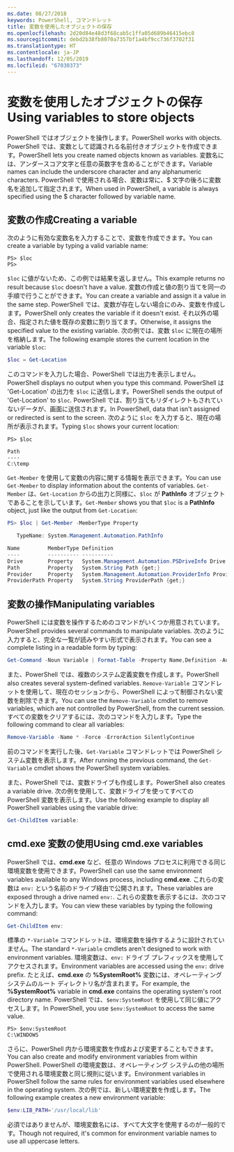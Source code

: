 ```yaml
---
ms.date: 08/27/2018
keywords: PowerShell, コマンドレット
title: 変数を使用したオブジェクトの保存
ms.openlocfilehash: 2d20d84e48d3f68cab5c1ffa05d689b46415ebc8
ms.sourcegitcommit: debd2b38fb8070a7357bf1a4bf9cc736f3702f31
ms.translationtype: HT
ms.contentlocale: ja-JP
ms.lasthandoff: 12/05/2019
ms.locfileid: "67030373"
---
```

# <a name="using-variables-to-store-objects"></a><span data-ttu-id="8e16a-103">変数を使用したオブジェクトの保存</span><span class="sxs-lookup"><span data-stu-id="8e16a-103">Using variables to store objects</span></span>

<span data-ttu-id="8e16a-104">PowerShell ではオブジェクトを操作します。</span><span class="sxs-lookup"><span data-stu-id="8e16a-104">PowerShell works with objects.</span></span> <span data-ttu-id="8e16a-105">PowerShell では、変数として認識される名前付きオブジェクトを作成できます。</span><span class="sxs-lookup"><span data-stu-id="8e16a-105">PowerShell lets you create named objects known as variables.</span></span>
<span data-ttu-id="8e16a-106">変数名には、アンダースコア文字と任意の英数字を含めることができます。</span><span class="sxs-lookup"><span data-stu-id="8e16a-106">Variable names can include the underscore character and any alphanumeric characters.</span></span> <span data-ttu-id="8e16a-107">PowerShell で使用される場合、変数は常に、\$ 文字の後ろに変数名を追加して指定されます。</span><span class="sxs-lookup"><span data-stu-id="8e16a-107">When used in PowerShell, a variable is always specified using the \$ character followed by variable name.</span></span>

## <a name="creating-a-variable"></a><span data-ttu-id="8e16a-108">変数の作成</span><span class="sxs-lookup"><span data-stu-id="8e16a-108">Creating a variable</span></span>

<span data-ttu-id="8e16a-109">次のように有効な変数名を入力することで、変数を作成できます。</span><span class="sxs-lookup"><span data-stu-id="8e16a-109">You can create a variable by typing a valid variable name:</span></span>

```
PS> $loc
PS>
```

<span data-ttu-id="8e16a-110">`$loc` に値がないため、この例では結果を返しません。</span><span class="sxs-lookup"><span data-stu-id="8e16a-110">This example returns no result because `$loc` doesn't have a value.</span></span> <span data-ttu-id="8e16a-111">変数の作成と値の割り当てを同一の手順で行うことができます。</span><span class="sxs-lookup"><span data-stu-id="8e16a-111">You can create a variable and assign it a value in the same step.</span></span> <span data-ttu-id="8e16a-112">PowerShell では、変数が存在しない場合にのみ、変数を作成します。</span><span class="sxs-lookup"><span data-stu-id="8e16a-112">PowerShell only creates the variable if it doesn't exist.</span></span>
<span data-ttu-id="8e16a-113">それ以外の場合、指定された値を既存の変数に割り当てます。</span><span class="sxs-lookup"><span data-stu-id="8e16a-113">Otherwise, it assigns the specified value to the existing variable.</span></span> <span data-ttu-id="8e16a-114">次の例では、変数 `$loc` に現在の場所を格納します。</span><span class="sxs-lookup"><span data-stu-id="8e16a-114">The following example stores the current location in the variable `$loc`:</span></span>

```powershell
$loc = Get-Location
```

<span data-ttu-id="8e16a-115">このコマンドを入力した場合、PowerShell では出力を表示しません。</span><span class="sxs-lookup"><span data-stu-id="8e16a-115">PowerShell displays no output when you type this command.</span></span> <span data-ttu-id="8e16a-116">PowerShell は 'Get-Location' の出力を `$loc` に送信します。</span><span class="sxs-lookup"><span data-stu-id="8e16a-116">PowerShell sends the output of 'Get-Location' to `$loc`.</span></span> <span data-ttu-id="8e16a-117">PowerShell では、割り当てもリダイレクトもされていないデータが、画面に送信されます。</span><span class="sxs-lookup"><span data-stu-id="8e16a-117">In PowerShell, data that isn't assigned or redirected is sent to the screen.</span></span> <span data-ttu-id="8e16a-118">次のように `$loc` を入力すると、現在の場所が表示されます。</span><span class="sxs-lookup"><span data-stu-id="8e16a-118">Typing `$loc` shows your current location:</span></span>

```
PS> $loc

Path
----
C:\temp
```

<span data-ttu-id="8e16a-119">`Get-Member` を使用して変数の内容に関する情報を表示できます。</span><span class="sxs-lookup"><span data-stu-id="8e16a-119">You can use `Get-Member` to display information about the contents of variables.</span></span> <span data-ttu-id="8e16a-120">`Get-Member` は、`Get-Location` からの出力と同様に、`$loc` が **PathInfo** オブジェクトであることを示しています。</span><span class="sxs-lookup"><span data-stu-id="8e16a-120">`Get-Member` shows you that `$loc` is a **PathInfo** object, just like the output from `Get-Location`:</span></span>

```powershell
PS> $loc | Get-Member -MemberType Property

   TypeName: System.Management.Automation.PathInfo

Name         MemberType Definition
----         ---------- ----------
Drive        Property   System.Management.Automation.PSDriveInfo Drive {get;}
Path         Property   System.String Path {get;}
Provider     Property   System.Management.Automation.ProviderInfo Provider {...
ProviderPath Property   System.String ProviderPath {get;}
```

## <a name="manipulating-variables"></a><span data-ttu-id="8e16a-121">変数の操作</span><span class="sxs-lookup"><span data-stu-id="8e16a-121">Manipulating variables</span></span>

<span data-ttu-id="8e16a-122">PowerShell には変数を操作するためのコマンドがいくつか用意されています。</span><span class="sxs-lookup"><span data-stu-id="8e16a-122">PowerShell provides several commands to manipulate variables.</span></span> <span data-ttu-id="8e16a-123">次のように入力すると、完全な一覧が読みやすい形式で表示されます。</span><span class="sxs-lookup"><span data-stu-id="8e16a-123">You can see a complete listing in a readable form by typing:</span></span>

```powershell
Get-Command -Noun Variable | Format-Table -Property Name,Definition -AutoSize -Wrap
```

<span data-ttu-id="8e16a-124">また、PowerShell では、複数のシステム定義変数を作成します。</span><span class="sxs-lookup"><span data-stu-id="8e16a-124">PowerShell also creates several system-defined variables.</span></span> <span data-ttu-id="8e16a-125">`Remove-Variable` コマンドレットを使用して、現在のセッションから、PowerShell によって制御されない変数を削除できます。</span><span class="sxs-lookup"><span data-stu-id="8e16a-125">You can use the `Remove-Variable` cmdlet to remove variables, which are not controlled by PowerShell, from the current session.</span></span> <span data-ttu-id="8e16a-126">すべての変数をクリアするには、次のコマンドを入力します。</span><span class="sxs-lookup"><span data-stu-id="8e16a-126">Type the following command to clear all variables:</span></span>

```powershell
Remove-Variable -Name * -Force -ErrorAction SilentlyContinue
```

<span data-ttu-id="8e16a-127">前のコマンドを実行した後、`Get-Variable` コマンドレットでは PowerShell システム変数を表示します。</span><span class="sxs-lookup"><span data-stu-id="8e16a-127">After running the previous command, the `Get-Variable` cmdlet shows the PowerShell system variables.</span></span>

<span data-ttu-id="8e16a-128">また、PowerShell では、変数ドライブも作成します。</span><span class="sxs-lookup"><span data-stu-id="8e16a-128">PowerShell also creates a variable drive.</span></span> <span data-ttu-id="8e16a-129">次の例を使用して、変数ドライブを使ってすべての PowerShell 変数を表示します。</span><span class="sxs-lookup"><span data-stu-id="8e16a-129">Use the following example to display all PowerShell variables using the variable drive:</span></span>

```powershell
Get-ChildItem variable:
```

## <a name="using-cmdexe-variables"></a><span data-ttu-id="8e16a-130">cmd.exe 変数の使用</span><span class="sxs-lookup"><span data-stu-id="8e16a-130">Using cmd.exe variables</span></span>

<span data-ttu-id="8e16a-131">PowerShell では、**cmd.exe** など、任意の Windows プロセスに利用できる同じ環境変数を使用できます。</span><span class="sxs-lookup"><span data-stu-id="8e16a-131">PowerShell can use the same environment variables available to any Windows process, including **cmd.exe**.</span></span> <span data-ttu-id="8e16a-132">これらの変数は `env:` という名前のドライブ経由で公開されます。</span><span class="sxs-lookup"><span data-stu-id="8e16a-132">These variables are exposed through a drive named `env:`.</span></span> <span data-ttu-id="8e16a-133">これらの変数を表示するには、次のコマンドを入力します。</span><span class="sxs-lookup"><span data-stu-id="8e16a-133">You can view these variables by typing the following command:</span></span>

```powershell
Get-ChildItem env:
```

<span data-ttu-id="8e16a-134">標準の `*-Variable` コマンドレットは、環境変数を操作するように設計されていません。</span><span class="sxs-lookup"><span data-stu-id="8e16a-134">The standard `*-Variable` cmdlets aren't designed to work with environment variables.</span></span> <span data-ttu-id="8e16a-135">環境変数は、`env:` ドライブ プレフィックスを使用してアクセスされます。</span><span class="sxs-lookup"><span data-stu-id="8e16a-135">Environment variables are accessed using the `env:` drive prefix.</span></span> <span data-ttu-id="8e16a-136">たとえば、**cmd.exe** の **%SystemRoot%** 変数には、オペレーティング システムのルート ディレクトリ名が含まれます。</span><span class="sxs-lookup"><span data-stu-id="8e16a-136">For example, the **%SystemRoot%** variable in **cmd.exe** contains the operating system's root directory name.</span></span> <span data-ttu-id="8e16a-137">PowerShell では、`$env:SystemRoot` を使用して同じ値にアクセスします。</span><span class="sxs-lookup"><span data-stu-id="8e16a-137">In PowerShell, you use `$env:SystemRoot` to access the same value.</span></span>

```
PS> $env:SystemRoot
C:\WINDOWS
```

<span data-ttu-id="8e16a-138">さらに、PowerShell 内から環境変数を作成および変更することもできます。</span><span class="sxs-lookup"><span data-stu-id="8e16a-138">You can also create and modify environment variables from within PowerShell.</span></span> <span data-ttu-id="8e16a-139">PowerShell の環境変数は、オペレーティング システムの他の場所で使用される環境変数と同じ規則に従います。</span><span class="sxs-lookup"><span data-stu-id="8e16a-139">Environment variables in PowerShell follow the same rules for environment variables used elsewhere in the operating system.</span></span> <span data-ttu-id="8e16a-140">次の例では、新しい環境変数を作成します。</span><span class="sxs-lookup"><span data-stu-id="8e16a-140">The following example creates a new environment variable:</span></span>

```powershell
$env:LIB_PATH='/usr/local/lib'
```

<span data-ttu-id="8e16a-141">必須ではありませんが、環境変数名には、すべて大文字を使用するのが一般的です。</span><span class="sxs-lookup"><span data-stu-id="8e16a-141">Though not required, it's common for environment variable names to use all uppercase letters.</span></span>
